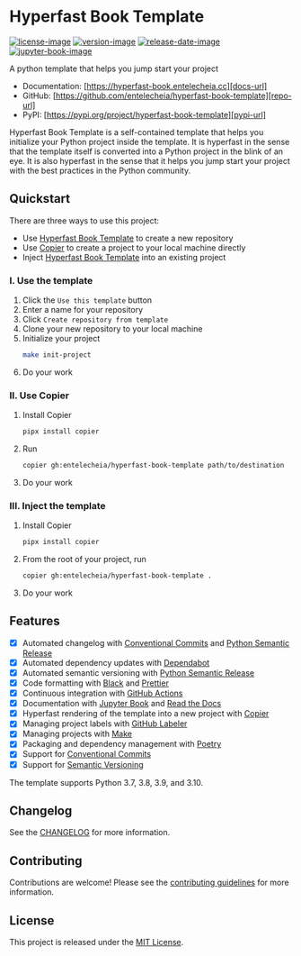 # Hyperfast Book Template

[![license-image]][license-url]
[![version-image]][release-url]
[![release-date-image]][release-url]
[![jupyter-book-image]][jupyter book]

<!-- Links: -->

[hyperfast book template]: https://github.com/entelecheia/hyperfast-book-template
[license-image]: https://img.shields.io/github/license/entelecheia/hyperfast-book-template
[license-url]: https://github.com/entelecheia/hyperfast-book-template/blob/main/LICENSE
[version-image]: https://img.shields.io/github/v/release/entelecheia/hyperfast-book-template?sort=semver
[release-date-image]: https://img.shields.io/github/release-date/entelecheia/hyperfast-book-template
[release-url]: https://github.com/entelecheia/hyperfast-book-template/releases
[conventional-commits-image]: https://img.shields.io/badge/Conventional%20Commits-1.0.0-%23FE5196?logo=conventionalcommits&logoColor=white
[jupyter-book-image]: https://jupyterbook.org/en/stable/_images/badge.svg
[repo-url]: https://github.com/entelecheia/hyperfast-book-template
[pypi-url]: https://pypi.org/project/hyperfast-book-template
[docs-url]: https://hyperfast-python.entelecheia.cc
[changelog]: https://github.com/entelecheia/hyperfast-book-template/blob/main/CHANGELOG.md
[contributing guidelines]: https://github.com/entelecheia/hyperfast-book-template/blob/main/CONTRIBUTING.md

<!-- Links: -->

A python template that helps you jump start your project

- Documentation: [https://hyperfast-book.entelecheia.cc][docs-url]
- GitHub: [https://github.com/entelecheia/hyperfast-book-template][repo-url]
- PyPI: [https://pypi.org/project/hyperfast-book-template][pypi-url]

Hyperfast Book Template is a self-contained template that helps you initialize your Python project inside the template. It is hyperfast in the sense that the template itself is converted into a Python project in the blink of an eye. It is also hyperfast in the sense that it helps you jump start your project with the best practices in the Python community.

## Quickstart

There are three ways to use this project:

- Use [Hyperfast Book Template] to create a new repository
- Use [Copier] to create a project to your local machine directly
- Inject [Hyperfast Book Template] into an existing project

### I. Use the template

1. Click the `Use this template` button
2. Enter a name for your repository
3. Click `Create repository from template`
4. Clone your new repository to your local machine
5. Initialize your project
   ```bash
   make init-project
   ```
6. Do your work

### II. Use Copier

1. Install Copier
   ```bash
   pipx install copier
   ```
2. Run
   ```bash
   copier gh:entelecheia/hyperfast-book-template path/to/destination
   ```
3. Do your work

### III. Inject the template

1. Install Copier
   ```bash
   pipx install copier
   ```
2. From the root of your project, run
   ```bash
   copier gh:entelecheia/hyperfast-book-template .
   ```
3. Do your work

## Features

- [x] Automated changelog with [Conventional Commits] and [Python Semantic Release]
- [x] Automated dependency updates with [Dependabot]
- [x] Automated semantic versioning with [Python Semantic Release]
- [x] Code formatting with [Black] and [Prettier]
- [x] Continuous integration with [GitHub Actions]
- [x] Documentation with [Jupyter Book] and [Read the Docs]
- [x] Hyperfast rendering of the template into a new project with [Copier]
- [x] Managing project labels with [GitHub Labeler]
- [x] Managing projects with [Make]
- [x] Packaging and dependency management with [Poetry]
- [x] Support for [Conventional Commits]
- [x] Support for [Semantic Versioning]

The template supports Python 3.7, 3.8, 3.9, and 3.10.

[bandit]: https://github.com/PyCQA/bandit
[black]: https://github.com/psf/black
[click]: https://click.palletsprojects.com/
[codecov]: https://codecov.io/
[conventional commits]: https://conventionalcommits.org
[conventional release labels]: https://github.com/marketplace/actions/conventional-release-labels
[copier]: https://copier.readthedocs.io
[coverage.py]: https://coverage.readthedocs.io/
[dependabot]: https://dependabot.com/
[flake8]: http://flake8.pycqa.org
[github actions]: https://github.com/features/actions
[github labeler]: https://github.com/marketplace/actions/github-labeler
[isort]: https://pycqa.github.io/isort/
[jupyter book]: https://jupyterbook.org
[make]: https://www.gnu.org/software/make/
[mkdocs]: https://www.mkdocs.org
[mkdocstrings]: https://mkdocstrings.github.io
[mypy]: http://mypy-lang.org/
[myst]: https://myst-parser.readthedocs.io/
[nox]: https://nox.thea.codes/
[poetry]: https://python-poetry.org/
[pre-commit]: https://pre-commit.com/
[prettier]: https://prettier.io/
[pypi]: https://pypi.org/
[pytest-cov]: https://pytest-cov.readthedocs.io/
[pytest]: https://docs.pytest.org/en/latest/
[python semantic release]: https://python-semantic-release.readthedocs.io/en/latest/
[pyupgrade]: https://github.com/asottile/pyupgrade
[read the docs]: https://readthedocs.org/
[release drafter]: https://github.com/release-drafter/release-drafter
[safety]: https://github.com/pyupio/safety
[semantic versioning]: https://semver.org
[testpypi]: https://test.pypi.org/
[typeguard]: https://github.com/agronholm/typeguard
[xdoctest]: https://github.com/Erotemic/xdoctest

## Changelog

See the [CHANGELOG] for more information.

## Contributing

Contributions are welcome! Please see the [contributing guidelines] for more information.

## License

This project is released under the [MIT License][license-url].
